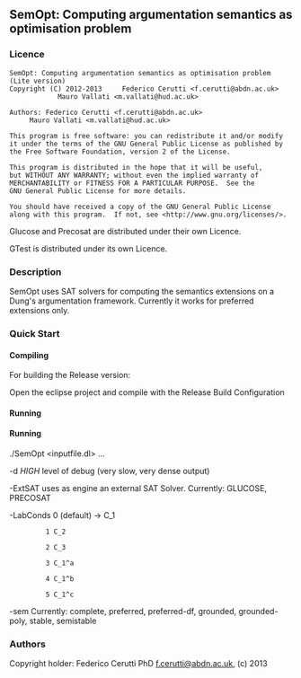 ## SemOpt: Computing argumentation semantics as optimisation problem

### Licence
    SemOpt: Computing argumentation semantics as optimisation problem
    (Lite version)
    Copyright (C) 2012-2013  	Federico Cerutti <f.cerutti@abdn.ac.uk>
				Mauro Vallati <m.vallati@hud.ac.uk>

    Authors: Federico Cerutti <f.cerutti@abdn.ac.uk>
	     Mauro Vallati <m.vallati@hud.ac.uk>

    This program is free software: you can redistribute it and/or modify
    it under the terms of the GNU General Public License as published by
    the Free Software Foundation, version 2 of the License.

    This program is distributed in the hope that it will be useful,
    but WITHOUT ANY WARRANTY; without even the implied warranty of
    MERCHANTABILITY or FITNESS FOR A PARTICULAR PURPOSE.  See the
    GNU General Public License for more details.

    You should have received a copy of the GNU General Public License
    along with this program.  If not, see <http://www.gnu.org/licenses/>.

Glucose and Precosat are distributed under their own Licence.

GTest is distributed under its own Licence.

### Description

SemOpt uses SAT solvers for computing the semantics extensions on a
Dung's argumentation framework. Currently it works for preferred extensions only.

### Quick Start

#### Compiling

For building the Release version:

Open the eclipse project and compile with the Release Build Configuration

#### Running

#### Running
./SemOpt <inputfile.dl> <param1> ... <paramN>

-d 			 *HIGH* level of debug (very slow, very dense output)

-ExtSAT <satsolver> 	 uses as engine an external SAT Solver. Currently: GLUCOSE, PRECOSAT

-LabConds <num> 	 0 (default) -> C_1

 			 1 C_2

 			 2 C_3

 			 3 C_1^a

 			 4 C_1^b

 			 5 C_1^c

-sem <semantics> 	 Currently: complete, preferred, preferred-df, grounded, grounded-poly, stable, semistable

### Authors
Copyright holder: Federico Cerutti PhD <f.cerutti@abdn.ac.uk>, (c) 2013
